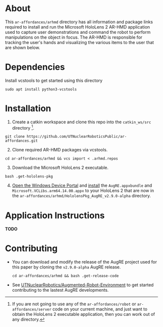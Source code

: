 # About
This ```ar-affordances/arhmd``` directory has all information and package links required to install and run the Microsoft HoloLens 2 AR-HMD application used to capture 
user demonstrations and command the robot to perform manipulations on the object in focus. The AR-HMD is responsible for tracking the user's hands and visualizing the various items to the user that are shown below.

# Dependencies
Install vcstools to get started using this directory
```
sudo apt install python3-vcstools
```

# Installation
1. Create a catkin workspace and clone this repo into the ```catkin_ws/src``` directory [^1].
[^1]: If you are not going to use any of the ```ar-affordances/robot``` or ```ar-affordances/server``` code on your current machine, and just want to obtain the HoloLens 2 executable application, then you can work out of any directory.
```
git clone https://github.com/UTNuclearRoboticsPublic/ar-affordances.git
```
2. Clone required AR-HMD packages via vcstools.
```
cd ar-affordances/arhmd && vcs import < .arhmd.repos
```
3. Download the Microsoft HoloLens 2 executable. 
```
bash .get-hololens-pkg
```
4. [Open the Windows Device Portal](https://learn.microsoft.com/en-us/windows/mixed-reality/develop/advanced-concepts/using-the-windows-device-portal#connecting-over-wi-fi) and [install](https://learn.microsoft.com/en-us/windows/mixed-reality/develop/advanced-concepts/using-the-windows-device-portal#installing-an-app)
the ```AugRE.appxbundle``` and ```Microsoft.VCLibs.arm64.14.00.appx``` to your HoloLens 2 that are now in the ```ar-affordances/arhmd/HololensPkg_AugRE_v2.9.0-alpha``` directory.

# Application Instructions
#### TODO

# Contributing
- You can download and modify the release of the AugRE project used for this paper by cloning the ```v2.9.0-alpha``` AugRE release.
  ```
  cd ar-affordances/arhmd && bash .get-release-code
  ```
- See [UTNuclearRobotics/Augmented-Robot-Environment](https://github.com/UTNuclearRobotics/Augmented-Robot-Environment) to get started contributing to the lastest AugRE developments.

